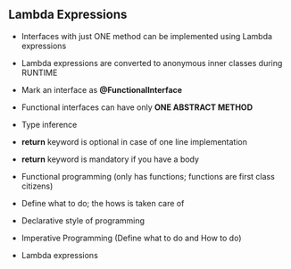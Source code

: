 ## Lambda Expressions

* Interfaces with just ONE method can be implemented using Lambda expressions
* Lambda expressions are converted to anonymous inner classes during RUNTIME
* Mark an interface as **@FunctionalInterface** 
* Functional interfaces can have only **ONE ABSTRACT METHOD**

* Type inference
* **return** keyword is optional in case of one line implementation
* **return** keyword is mandatory if you have a body


* Functional programming (only has functions; functions are first class citizens)
* Define what to do; the hows is taken care of
* Declarative style of programming

	
* Imperative Programming (Define what to do and How to do)
	
* Lambda expressions

